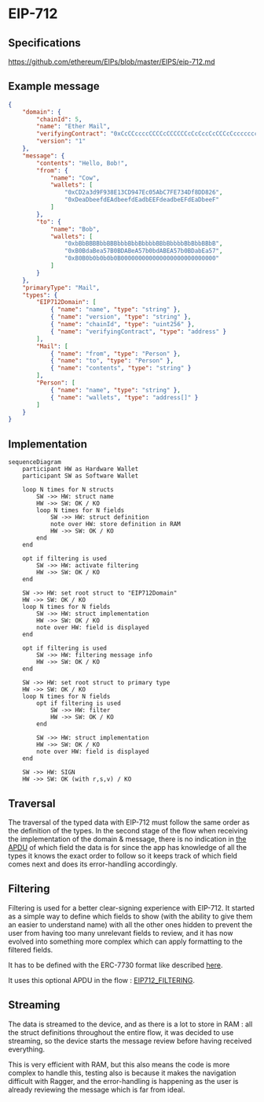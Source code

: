 # EIP-712

## Specifications

https://github.com/ethereum/EIPs/blob/master/EIPS/eip-712.md


## Example message

```json
{
    "domain": {
        "chainId": 5,
        "name": "Ether Mail",
        "verifyingContract": "0xCcCCccccCCCCcCCCCCCcCcCccCcCCCcCcccccccC",
        "version": "1"
    },
    "message": {
        "contents": "Hello, Bob!",
        "from": {
            "name": "Cow",
            "wallets": [
                "0xCD2a3d9F938E13CD947Ec05AbC7FE734Df8DD826",
                "0xDeaDbeefdEAdbeefdEadbEEFdeadbeEFdEaDbeeF"
            ]
        },
        "to": {
            "name": "Bob",
            "wallets": [
                "0xbBbBBBBbbBBBbbbBbbBbbbbBBbBbbbbBbBbbBBbB",
                "0xB0BdaBea57B0BDABeA57b0bdABEA57b0BDabEa57",
                "0xB0B0b0b0b0b0B000000000000000000000000000"
            ]
        }
    },
    "primaryType": "Mail",
    "types": {
        "EIP712Domain": [
            { "name": "name", "type": "string" },
            { "name": "version", "type": "string" },
            { "name": "chainId", "type": "uint256" },
            { "name": "verifyingContract", "type": "address" }
        ],
        "Mail": [
            { "name": "from", "type": "Person" },
            { "name": "to", "type": "Person" },
            { "name": "contents", "type": "string" }
        ],
        "Person": [
            { "name": "name", "type": "string" },
            { "name": "wallets", "type": "address[]" }
        ]
    }
}
```

## Implementation

```mermaid
sequenceDiagram
    participant HW as Hardware Wallet
    participant SW as Software Wallet

    loop N times for N structs
        SW ->> HW: struct name
        HW ->> SW: OK / KO
        loop N times for N fields
            SW ->> HW: struct definition
            note over HW: store definition in RAM
            HW ->> SW: OK / KO
        end
    end

    opt if filtering is used
        SW ->> HW: activate filtering
        HW ->> SW: OK / KO
    end

    SW ->> HW: set root struct to "EIP712Domain"
    HW ->> SW: OK / KO
    loop N times for N fields
        SW ->> HW: struct implementation
        HW ->> SW: OK / KO
        note over HW: field is displayed
    end

    opt if filtering is used
        SW ->> HW: filtering message info
        HW ->> SW: OK / KO
    end

    SW ->> HW: set root struct to primary type
    HW ->> SW: OK / KO
    loop N times for N fields
        opt if filtering is used
            SW ->> HW: filter
            HW ->> SW: OK / KO
        end

        SW ->> HW: struct implementation
        HW ->> SW: OK / KO
        note over HW: field is displayed
    end

    SW ->> HW: SIGN
    HW ->> SW: OK (with r,s,v) / KO
```

## Traversal

The traversal of the typed data with EIP-712 must follow the same order as the definition of the types. In the second
stage of the flow when receiving the implementation of the domain & message, there is no indication in
[the APDU](ethapp.adoc#eip712-send-struct-implementation) of which field the data is for since the app has knowledge of
all the types it knows the exact order to follow so it keeps track of which field comes next and does its error-handling
accordingly.

## Filtering

Filtering is used for a better clear-signing experience with EIP-712.
It started as a simple way to define which fields to show (with the ability to give them an easier to understand name)
with all the other ones hidden to prevent the user from having too many unrelevant fields to review, and it has now
evolved into something more complex which can apply formatting to the filtered fields.

It has to be defined with the ERC-7730 format like described [here](https://developers.ledger.com/docs/clear-signing/integration/metadata-file/EIP712-message).

It uses this optional APDU in the flow : [EIP712_FILTERING](ethapp.adoc#eip712-filtering).

## Streaming

The data is streamed to the device, and as there is a lot to store in RAM : all the struct definitions throughout the
entire flow, it was decided to use streaming, so the device starts the message review before having received everything.

This is very efficient with RAM, but this also means the code is more complex to handle this, testing also is because
it makes the navigation difficult with Ragger, and the error-handling is happening as the user is already reviewing the
message which is far from ideal.
